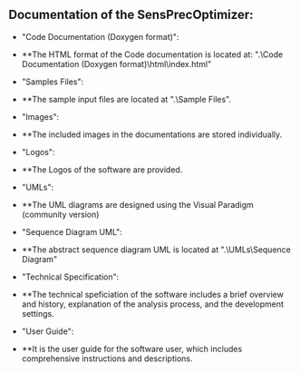 ## Documentation of the SensPrecOptimizer:

  * "Code Documentation (Doxygen format)":
  * **The HTML format of the Code documentation is located at: ".\Code Documentation (Doxygen format)\html\index.html"


  * "Samples Files":
  * **The sample input files are located at ".\Sample Files\".


  * "Images":
  * **The included images in the documentations are stored individually.


  * "Logos":
  * **The Logos of the software are provided.


  * "UMLs":
  * **The UML diagrams are designed using the Visual Paradigm (community version)


  * "Sequence Diagram UML": 
  * **The abstract sequence diagram UML is located at ".\UMLs\Sequence Diagram\"

    
  * "Technical Specification":     
  * **The technical speficiation of the software includes a brief overview and history, explanation of the analysis process, and the development settings.
    
    
  * "User Guide":
  * **It is the user guide for the software user, which includes comprehensive instructions and descriptions.
